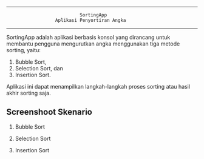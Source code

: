 ------------------------------------------------------------------------------
                               SortingApp                                 
                      Aplikasi Penyortiran Angka                          
------------------------------------------------------------------------------
SortingApp adalah aplikasi berbasis konsol yang dirancang untuk membantu 
pengguna mengurutkan angka menggunakan tiga metode sorting, yaitu: 
1. Bubble Sort, 
2. Selection Sort, dan 
3. Insertion Sort. 

Aplikasi ini dapat menampilkan langkah-langkah proses sorting atau hasil akhir 
sorting saja.

## Screenshoot Skenario ##
1. Bubble Sort


2. Selection Sort


3. Insertion Sort

